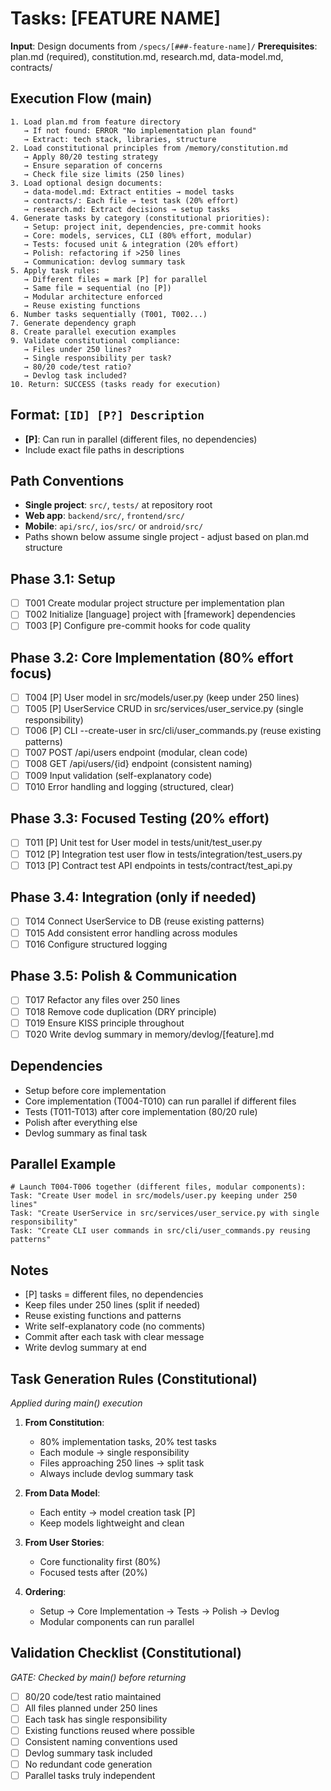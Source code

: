 # Tasks: [FEATURE NAME]

**Input**: Design documents from `/specs/[###-feature-name]/`
**Prerequisites**: plan.md (required), constitution.md, research.md, data-model.md, contracts/

## Execution Flow (main)
```
1. Load plan.md from feature directory
   → If not found: ERROR "No implementation plan found"
   → Extract: tech stack, libraries, structure
2. Load constitutional principles from /memory/constitution.md
   → Apply 80/20 testing strategy
   → Ensure separation of concerns
   → Check file size limits (250 lines)
3. Load optional design documents:
   → data-model.md: Extract entities → model tasks
   → contracts/: Each file → test task (20% effort)
   → research.md: Extract decisions → setup tasks
4. Generate tasks by category (constitutional priorities):
   → Setup: project init, dependencies, pre-commit hooks
   → Core: models, services, CLI (80% effort, modular)
   → Tests: focused unit & integration (20% effort)
   → Polish: refactoring if >250 lines
   → Communication: devlog summary task
5. Apply task rules:
   → Different files = mark [P] for parallel
   → Same file = sequential (no [P])
   → Modular architecture enforced
   → Reuse existing functions
6. Number tasks sequentially (T001, T002...)
7. Generate dependency graph
8. Create parallel execution examples
9. Validate constitutional compliance:
   → Files under 250 lines?
   → Single responsibility per task?
   → 80/20 code/test ratio?
   → Devlog task included?
10. Return: SUCCESS (tasks ready for execution)
```

## Format: `[ID] [P?] Description`
- **[P]**: Can run in parallel (different files, no dependencies)
- Include exact file paths in descriptions

## Path Conventions
- **Single project**: `src/`, `tests/` at repository root
- **Web app**: `backend/src/`, `frontend/src/`
- **Mobile**: `api/src/`, `ios/src/` or `android/src/`
- Paths shown below assume single project - adjust based on plan.md structure

## Phase 3.1: Setup
- [ ] T001 Create modular project structure per implementation plan
- [ ] T002 Initialize [language] project with [framework] dependencies
- [ ] T003 [P] Configure pre-commit hooks for code quality

## Phase 3.2: Core Implementation (80% effort focus)
- [ ] T004 [P] User model in src/models/user.py (keep under 250 lines)
- [ ] T005 [P] UserService CRUD in src/services/user_service.py (single responsibility)
- [ ] T006 [P] CLI --create-user in src/cli/user_commands.py (reuse existing patterns)
- [ ] T007 POST /api/users endpoint (modular, clean code)
- [ ] T008 GET /api/users/{id} endpoint (consistent naming)
- [ ] T009 Input validation (self-explanatory code)
- [ ] T010 Error handling and logging (structured, clear)

## Phase 3.3: Focused Testing (20% effort)
- [ ] T011 [P] Unit test for User model in tests/unit/test_user.py
- [ ] T012 [P] Integration test user flow in tests/integration/test_users.py
- [ ] T013 [P] Contract test API endpoints in tests/contract/test_api.py

## Phase 3.4: Integration (only if needed)
- [ ] T014 Connect UserService to DB (reuse existing patterns)
- [ ] T015 Add consistent error handling across modules
- [ ] T016 Configure structured logging

## Phase 3.5: Polish & Communication
- [ ] T017 Refactor any files over 250 lines
- [ ] T018 Remove code duplication (DRY principle)
- [ ] T019 Ensure KISS principle throughout
- [ ] T020 Write devlog summary in memory/devlog/[feature].md

## Dependencies
- Setup before core implementation
- Core implementation (T004-T010) can run parallel if different files
- Tests (T011-T013) after core implementation (80/20 rule)
- Polish after everything else
- Devlog summary as final task

## Parallel Example
```
# Launch T004-T006 together (different files, modular components):
Task: "Create User model in src/models/user.py keeping under 250 lines"
Task: "Create UserService in src/services/user_service.py with single responsibility"
Task: "Create CLI user commands in src/cli/user_commands.py reusing patterns"
```

## Notes
- [P] tasks = different files, no dependencies
- Keep files under 250 lines (split if needed)
- Reuse existing functions and patterns
- Write self-explanatory code (no comments)
- Commit after each task with clear message
- Write devlog summary at end

## Task Generation Rules (Constitutional)
*Applied during main() execution*

1. **From Constitution**:
   - 80% implementation tasks, 20% test tasks
   - Each module → single responsibility
   - Files approaching 250 lines → split task
   - Always include devlog summary task
   
2. **From Data Model**:
   - Each entity → model creation task [P]
   - Keep models lightweight and clean
   
3. **From User Stories**:
   - Core functionality first (80%)
   - Focused tests after (20%)

4. **Ordering**:
   - Setup → Core Implementation → Tests → Polish → Devlog
   - Modular components can run parallel

## Validation Checklist (Constitutional)
*GATE: Checked by main() before returning*

- [ ] 80/20 code/test ratio maintained
- [ ] All files planned under 250 lines
- [ ] Each task has single responsibility
- [ ] Existing functions reused where possible
- [ ] Consistent naming conventions used
- [ ] Devlog summary task included
- [ ] No redundant code generation
- [ ] Parallel tasks truly independent